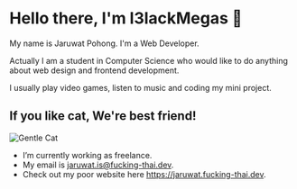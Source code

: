 # Hello there, I'm l3lackMegas 👋

My name is Jaruwat Pohong. I'm a Web Developer.

Actually I am a student in Computer Science who would like to do anything about web design and frontend development.

I usually play video games, listen to music and coding my mini project.

## If you like cat, We're best friend!
![Gentle Cat](https://cdn.discordapp.com/attachments/763741870936293426/872741575288053790/2Q.png)
- I’m currently working as freelance.
- My email is jaruwat.is@fucking-thai.dev.
- Check out my poor website here https://jaruwat.fucking-thai.dev.
